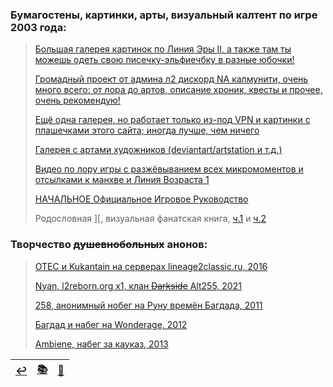 ### Бумагостены, картинки, арты, визуальный калтент по игре 2003 года:
> [Большая галерея картинок по Линия Эры II, а также там ты можешь одеть свою писечку-эльфиечбку в разные юбочки!](https://ivory-tower.de/)
>
> [Громадный проект от админа л2 дискорд NA калмунити, очень много всего: от лора до артов, описание хроник, квесты и прочее, очень рекомендую!](https://legacy-lineage2.com/)
> 
> [Ещё одна галерея, но работает только из-под VPN и картинки с плашечками этого сайта; иногда лучше, чем ничего](http://www.lineage2media.com/)
> 
> [Галерея с артами художников (deviantart/artstation и т.д.)](https://forum.l2europa.com/index.php?/topic/17-lineage-2-art-gallery/)
> 
> [Видео по лору игры с разжёвыванием всех микромоментов и отсылками к манхве и Линия Возраста 1](https://www.youtube.com/c/FocusDeath)
> 
> [НАЧАЛЬНОЕ Официальное Игровое Руководство](https://github.com/lineage2thread/lineage2/blob/main/pdf/Lineage%20Ii%20-%20Prima%20Game%20Guide%202004.pdf)
> 
> Родословная ][, визуальная фанатская книга, [ч.1](https://archive.org/details/artbook-Lineage_II_-_The_Chaotic_Chronicle_Visual_Fan_B-1) и [ч.2](https://archive.org/details/artbook-Lineage_II_-_The_Chaotic_Chronicle_Visual_Fan_B)

### Творчество ~~душевнобольных~~ анонов:
> [OTEC и Kukantain на серверах lineage2classic.ru, 2016](https://www.youtube.com/c/KukanTVLolshto)
> 
> [Nyan, l2reborn.org x1, клан ~~Darkside~~ Alt255, 2021](https://www.youtube.com/channel/UCI3RDriWvTMASGDDaCvunvg)
> 
> [258, анонимный нобег на Руну времён Багдада, 2011](https://www.youtube.com/watch?v=4aVcdAGHqHQ)
> 
> [Багдад и набег на Wonderage, 2012](https://www.youtube.com/channel/UCiqz6iO9AxYhve02f0Qz1og)
> 
> [Ambiene, набег за кауказ, 2013](https://www.youtube.com/channel/UCPViCt91Zjy9SAe8ext9C_g)

|[↩️](header.md)|[📚](lore.md)|[📆](archive.md)|
|:---:|:---:|:---:|
